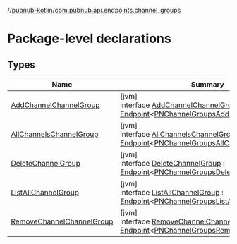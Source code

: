 //[pubnub-kotlin](../../index.md)/[com.pubnub.api.endpoints.channel_groups](index.md)

# Package-level declarations

## Types

| Name | Summary |
|---|---|
| [AddChannelChannelGroup](-add-channel-channel-group/index.md) | [jvm]<br>interface [AddChannelChannelGroup](-add-channel-channel-group/index.md) : [Endpoint](../com.pubnub.api/-endpoint/index.md)&lt;[PNChannelGroupsAddChannelResult](../../../pubnub-core/pubnub-core-api/pubnub-core-api/com.pubnub.api.models.consumer.channel_group/-p-n-channel-groups-add-channel-result/index.md)&gt; |
| [AllChannelsChannelGroup](-all-channels-channel-group/index.md) | [jvm]<br>interface [AllChannelsChannelGroup](-all-channels-channel-group/index.md) : [Endpoint](../com.pubnub.api/-endpoint/index.md)&lt;[PNChannelGroupsAllChannelsResult](../../../pubnub-core/pubnub-core-api/pubnub-core-api/com.pubnub.api.models.consumer.channel_group/-p-n-channel-groups-all-channels-result/index.md)&gt; |
| [DeleteChannelGroup](-delete-channel-group/index.md) | [jvm]<br>interface [DeleteChannelGroup](-delete-channel-group/index.md) : [Endpoint](../com.pubnub.api/-endpoint/index.md)&lt;[PNChannelGroupsDeleteGroupResult](../../../pubnub-core/pubnub-core-api/pubnub-core-api/com.pubnub.api.models.consumer.channel_group/-p-n-channel-groups-delete-group-result/index.md)&gt; |
| [ListAllChannelGroup](-list-all-channel-group/index.md) | [jvm]<br>interface [ListAllChannelGroup](-list-all-channel-group/index.md) : [Endpoint](../com.pubnub.api/-endpoint/index.md)&lt;[PNChannelGroupsListAllResult](../../../pubnub-core/pubnub-core-api/pubnub-core-api/com.pubnub.api.models.consumer.channel_group/-p-n-channel-groups-list-all-result/index.md)&gt; |
| [RemoveChannelChannelGroup](-remove-channel-channel-group/index.md) | [jvm]<br>interface [RemoveChannelChannelGroup](-remove-channel-channel-group/index.md) : [Endpoint](../com.pubnub.api/-endpoint/index.md)&lt;[PNChannelGroupsRemoveChannelResult](../../../pubnub-core/pubnub-core-api/pubnub-core-api/com.pubnub.api.models.consumer.channel_group/-p-n-channel-groups-remove-channel-result/index.md)&gt; |
